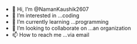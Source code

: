 - 👋 Hi, I’m @NamanKaushik2607
- 👀 I’m interested in ...coding
- 🌱 I’m currently learning ...programming    
- 💞️ I’m looking to collaborate on ...an organization
- 📫 How to reach me ...via email

<!---
NamanKaushik2607/NamanKaushik2607 is a ✨ special ✨ repository because its `README.md` (this file) appears on your GitHub profile.
You can click the Preview link to take a look at your changes.
--->
